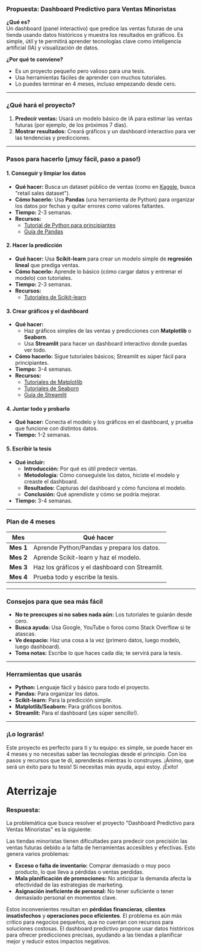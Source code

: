 
### **Propuesta: Dashboard Predictivo para Ventas Minoristas**
**¿Qué es?**  
Un dashboard (panel interactivo) que predice las ventas futuras de una tienda usando datos históricos y muestra los resultados en gráficos. Es simple, útil y te permitirá aprender tecnologías clave como inteligencia artificial (IA) y visualización de datos.

**¿Por qué te conviene?**  
- Es un proyecto pequeño pero valioso para una tesis.  
- Usa herramientas fáciles de aprender con muchos tutoriales.  
- Lo puedes terminar en 4 meses, incluso empezando desde cero.

---

### **¿Qué hará el proyecto?**
1. **Predecir ventas:** Usará un modelo básico de IA para estimar las ventas futuras (por ejemplo, de los próximos 7 días).  
2. **Mostrar resultados:** Creará gráficos y un dashboard interactivo para ver las tendencias y predicciones.

---

### **Pasos para hacerlo (¡muy fácil, paso a paso!)**

#### **1. Conseguir y limpiar los datos**  
- **Qué hacer:** Busca un dataset público de ventas (como en [Kaggle](https://www.kaggle.com/datasets), busca "retail sales dataset").  
- **Cómo hacerlo:** Usa **Pandas** (una herramienta de Python) para organizar los datos por fechas y quitar errores como valores faltantes.  
- **Tiempo:** 2-3 semanas.  
- **Recursos:**  
  - [Tutorial de Python para principiantes](https://www.datacamp.com/courses/introduction-to-python)  
  - [Guía de Pandas](https://pandas.pydata.org/docs/)  

#### **2. Hacer la predicción**  
- **Qué hacer:** Usa **Scikit-learn** para crear un modelo simple de **regresión lineal** que prediga ventas.  
- **Cómo hacerlo:** Aprende lo básico (cómo cargar datos y entrenar el modelo) con tutoriales.  
- **Tiempo:** 2-3 semanas.  
- **Recursos:**  
  - [Tutoriales de Scikit-learn](https://scikit-learn.org/stable/tutorial/index.html)  

#### **3. Crear gráficos y el dashboard**  
- **Qué hacer:**  
  - Haz gráficos simples de las ventas y predicciones con **Matplotlib** o **Seaborn**.  
  - Usa **Streamlit** para hacer un dashboard interactivo donde puedas ver todo.  
- **Cómo hacerlo:** Sigue tutoriales básicos; Streamlit es súper fácil para principiantes.  
- **Tiempo:** 3-4 semanas.  
- **Recursos:**  
  - [Tutoriales de Matplotlib](https://matplotlib.org/stable/tutorials/index.html)  
  - [Tutoriales de Seaborn](https://seaborn.pydata.org/tutorial.html)  
  - [Guía de Streamlit](https://docs.streamlit.io/)  

#### **4. Juntar todo y probarlo**  
- **Qué hacer:** Conecta el modelo y los gráficos en el dashboard, y prueba que funcione con distintos datos.  
- **Tiempo:** 1-2 semanas.  

#### **5. Escribir la tesis**  
- **Qué incluir:**  
  - **Introducción:** Por qué es útil predecir ventas.  
  - **Metodología:** Cómo conseguiste los datos, hiciste el modelo y creaste el dashboard.  
  - **Resultados:** Capturas del dashboard y cómo funciona el modelo.  
  - **Conclusión:** Qué aprendiste y cómo se podría mejorar.  
- **Tiempo:** 3-4 semanas.  

---

### **Plan de 4 meses**
| **Mes**      | **Qué hacer**                                      |
|--------------|---------------------------------------------------|
| **Mes 1**    | Aprende Python/Pandas y prepara los datos.        |
| **Mes 2**    | Aprende Scikit-learn y haz el modelo.             |
| **Mes 3**    | Haz los gráficos y el dashboard con Streamlit.    |
| **Mes 4**    | Prueba todo y escribe la tesis.                   |

---

### **Consejos para que sea más fácil**
- **No te preocupes si no sabes nada aún:** Los tutoriales te guiarán desde cero.  
- **Busca ayuda:** Usa Google, YouTube o foros como Stack Overflow si te atascas.  
- **Ve despacio:** Haz una cosa a la vez (primero datos, luego modelo, luego dashboard).  
- **Toma notas:** Escribe lo que haces cada día; te servirá para la tesis.  

---

### **Herramientas que usarás**
- **Python:** Lenguaje fácil y básico para todo el proyecto.  
- **Pandas:** Para organizar los datos.  
- **Scikit-learn:** Para la predicción simple.  
- **Matplotlib/Seaborn:** Para gráficos bonitos.  
- **Streamlit:** Para el dashboard (¡es súper sencillo!).  

---

### **¡Lo lograrás!**
Este proyecto es perfecto para ti y tu equipo: es simple, se puede hacer en 4 meses y no necesitas saber las tecnologías desde el principio. Con los pasos y recursos que te di, aprenderás mientras lo construyes. ¡Ánimo, que será un éxito para tu tesis! Si necesitas más ayuda, aquí estoy. ¡Éxito!



# Aterrizaje

### Respuesta:

La problemática que busca resolver el proyecto "Dashboard Predictivo para Ventas Minoristas" es la siguiente:  

Las tiendas minoristas tienen dificultades para predecir con precisión las ventas futuras debido a la falta de herramientas accesibles y efectivas. Esto genera varios problemas:  

- **Exceso o falta de inventario:** Comprar demasiado o muy poco producto, lo que lleva a pérdidas o ventas perdidas.  
- **Mala planificación de promociones:** No anticipar la demanda afecta la efectividad de las estrategias de marketing.  
- **Asignación ineficiente de personal:** No tener suficiente o tener demasiado personal en momentos clave.  

Estos inconvenientes resultan en **pérdidas financieras**, **clientes insatisfechos** y **operaciones poco eficientes**. El problema es aún más crítico para negocios pequeños, que no cuentan con recursos para soluciones costosas. El dashboard predictivo propone usar datos históricos para ofrecer predicciones precisas, ayudando a las tiendas a planificar mejor y reducir estos impactos negativos.